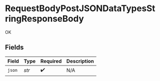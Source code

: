 # RequestBodyPostJSONDataTypesStringResponseBody

OK


## Fields

| Field              | Type               | Required           | Description        |
| ------------------ | ------------------ | ------------------ | ------------------ |
| `json`             | *str*              | :heavy_check_mark: | N/A                |